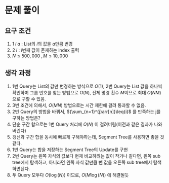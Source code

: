 # 문제 풀이
## 요구 조건
1. $1\;i\;a$ : List의 $i$의 값을 $a$만큼 변경
2. $2\;i$ : $i$번째 값이 존재하는 index 출력
3. $N\leq500,000\;,M\leq10,000$

## 생각 과정
1. 1번 Query는 List의 값만 변경하는 방식으로 $O(1)$,
    2번 Query는 List 값을 하나씩 확인하며 그룹 번호를 찾는 방법으로 $O(N)$,
    전체 명령 횟수 $M$이므로 최대 $O(NM)$으로 구할 수 있음.
2. 3번 조건에 의해서, $O(MN)$ 방법으로는 시간 제한에 걸려 통과할 수 없음.
3. 2번 Query의 방법을 바꿔서, ${\sum_{n=1}^{j}arr[n]}\leq{i}$ 를 만족하는 j를 구하는 방법은?
4. 단순 구간 합으로는 1번 Query 처리에 $O(N)$ 이 걸려버림(이전과 같은 결과가 나와버린다)
5. 갱신과 구간 합을 동시에 빠르게 구해야하는데, Segment Tree를 사용하면 좋을 것 같다.
6. 1번 Query는 합을 저장하는 Segment Tree의 Update를 구현
7. 2번 Query는 왼쪽 자식의 값보다 현재 비교하려는 값이 작거나 같다면, 왼쪽 sub tree에서 탐색하고,
    아니라면 왼쪽 자식 값만큼 뺀 값을 오른쪽 sub tree에서 탐색하면된다.
8. 두 Query 모두다 $O(\log(N))$ 이므로, $O(M\log(N))$ 에 해결될듯